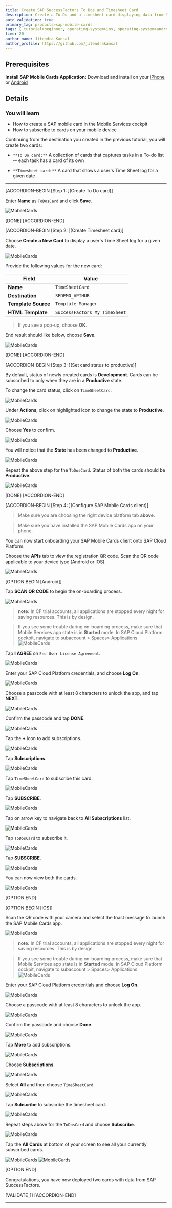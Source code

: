 ```yaml
---
title: Create SAP SuccessFactors To Dos and Timesheet Card
description: Create a To Do and a timesheet card displaying data from SAP SuccessFactors.
auto_validation: true
primary_tag: products>sap-mobile-cards
tags: [ tutorial>beginner, operating-system>ios, operating-system>android, topic>mobile, products>sap-cloud-platform, products>sap-mobile-cards, software-product-function>sap-cloud-platform-mobile-services ]
time: 20
author_name: Jitendra Kansal
author_profile: https://github.com/jitendrakansal
---
```


## Prerequisites
**Install SAP Mobile Cards Application:** Download and install on your [iPhone](https://itunes.apple.com/us/app/sap-content-to-go/id1168110623?mt=8) or [Android](https://play.google.com/store/apps/details?id=com.sap.content2go)

## Details
### You will learn
  - How to create a SAP mobile card in the Mobile Services cockpit
  - How to subscribe to cards on your mobile device

Continuing from the destination you created in the previous tutorial, you will create two cards:

  - `**To Do card:**` A collection of cards that captures tasks in a To-do list -- each task has a card of its own

  - `**Timesheet card:**` A card that shows a user's Time Sheet log for a given date

---

[ACCORDION-BEGIN [Step 1: ](Create To Do card)]

Enter **Name** as `ToDosCard` and click **Save**.

![MobileCards](img_1.png)

[DONE]
[ACCORDION-END]

[ACCORDION-BEGIN [Step 2: ](Create Timesheet card)]

Choose **Create a New Card** to display a user's Time Sheet log for a given date.

![MobileCards](img_4.png)

Provide the following values for the new card:

| Field | Value |
|----|----|
| **Name** | `TimeSheetCard` |
| **Destination** | `SFDEMO_APIHUB` |
| **Template Source** | `Template Manager` |
| **HTML Template** | `SuccessFactors My TimeSheet` |

> If you see a pop-up, choose **OK**.

End result should like below, choose **Save**.

![MobileCards](img_5.png)

[DONE]
[ACCORDION-END]

[ACCORDION-BEGIN [Step 3: ](Set card status to productive)]

By default, status of newly created cards is **Development**. Cards can be subscribed to only when they are in a **Productive** state.

To change the card status, click on `TimeSheetCard`.

![MobileCards](img_5.1.png)

Under **Actions**, click on highlighted icon to change the state to **Productive**.

![MobileCards](img_5.2.png)

Choose **Yes** to confirm.

![MobileCards](img_5.3.png)

You will notice that the **State** has been changed to **Productive**.

![MobileCards](img_5.4.png)

Repeat the above step for the `ToDosCard`. Status of both the cards should be **Productive**.

![MobileCards](img_5.5.png)

[DONE]
[ACCORDION-END]

[ACCORDION-BEGIN [Step 4: ](Configure SAP Mobile Cards client)]

>Make sure you are choosing the right device platform tab **above**.

>Make sure you have installed the SAP Mobile Cards app on your phone.

You can now start onboarding your SAP Mobile Cards client onto SAP Cloud Platform.

Choose the **APIs** tab to view the registration QR code. Scan the QR code applicable to your device type (Android or iOS).

![MobileCards](img_101.png)

[OPTION BEGIN [Android]]

Tap **SCAN QR CODE** to begin the on-boarding process.

![MobileCards](img_301.png)

>**note:** In CF trial accounts, all applications are stopped every night for saving resources. This is by design.

>If you see some trouble during on-boarding process, make sure that Mobile Services app state is in **Started** mode. In SAP Cloud Platform cockpit, navigate to subaccount > Spaces> Applications
>![MobileCards](img_102.png)

Tap **I AGREE** on `End User License Agreement`.

![MobileCards](img_302.png)

Enter your SAP Cloud Platform credentials, and choose **Log On**.

![MobileCards](img_303.png)

Choose a passcode with at least 8 characters to unlock the app, and tap **NEXT**.

![MobileCards](img_304.png)

Confirm the passcode and tap **DONE**.

![MobileCards](img_305.png)

Tap the **+** icon to add subscriptions.

![MobileCards](img_307.png)

Tap **Subscriptions**.

![MobileCards](img_308.png)

Tap `TimeSheetCard` to subscribe this card.

![MobileCards](img_308.1.png)

Tap **SUBSCRIBE**.

![MobileCards](img_309.png)

Tap on arrow key to navigate back to **All Subscriptions** list.

![MobileCards](img_311.png)

Tap `ToDosCard` to subscribe it.

![MobileCards](img_312.png)

Tap **SUBSCRIBE**.

![MobileCards](img_313.png)

You can now view both the cards.

![MobileCards](img_11.gif)

[OPTION END]

[OPTION BEGIN [iOS]]

Scan the QR code with your camera and select the toast message to launch the SAP Mobile Cards app.

![MobileCards](img_017.png)

>**note:** In CF trial accounts, all applications are stopped every night for saving resources. This is by design.

>If you see some trouble during on-boarding process, make sure that Mobile Services app state is in **Started** mode. In SAP Cloud Platform cockpit, navigate to subaccount > Spaces> Applications
>![MobileCards](img_102.png)

Enter your SAP Cloud Platform credentials and choose **Log On**.

![MobileCards](IMG_1.1.PNG)

Choose a passcode with at least 8 characters to unlock the app.

![MobileCards](IMG_1.2.PNG)

Confirm the passcode and choose **Done**.

![MobileCards](IMG_1.3.PNG)

Tap **More** to add subscriptions.

![MobileCards](IMG_1.5.PNG)

Choose **Subscriptions**.

![MobileCards](IMG_1.6.PNG)

Select **All** and then choose `TimeSheetCard`.

![MobileCards](IMG_1.7.PNG)

Tap **Subscribe** to subscribe the timesheet card.

![MobileCards](IMG_1.8.PNG)

Repeat steps above for the `ToDosCard` and choose **Subscribe**.

![MobileCards](IMG_1.9.PNG)

Tap the **All Cards** at bottom of your screen to see all your currently subscribed cards.

![MobileCards](IMG_1.10.PNG)
![MobileCards](IMG_1.11.PNG)

[OPTION END]

Congratulations, you have now deployed two cards with data from SAP SuccessFactors.

[VALIDATE_1]
[ACCORDION-END]

---
